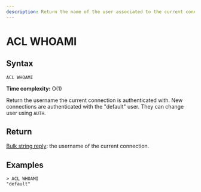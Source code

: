 ```yaml
---
description: Return the name of the user associated to the current connection
---
```


# ACL WHOAMI

## Syntax

    ACL WHOAMI 

**Time complexity:** O(1)

Return the username the current connection is authenticated with.
New connections are authenticated with the "default" user. They
can change user using `AUTH`.

## Return

[Bulk string reply](https://redis.io/docs/reference/protocol-spec#resp-bulk-strings): the username of the current connection.

## Examples

```
> ACL WHOAMI
"default"
```
